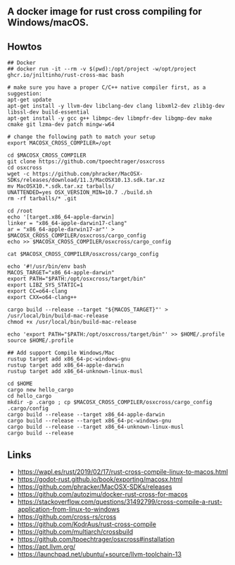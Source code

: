 ## A docker image for rust cross compiling for Windows/macOS.

## Howtos

```
## Docker
## docker run -it --rm -v $(pwd):/opt/project -w/opt/project ghcr.io/jniltinho/rust-cross-mac bash

# make sure you have a proper C/C++ native compiler first, as a suggestion:
apt-get update
apt-get install -y llvm-dev libclang-dev clang libxml2-dev zlib1g-dev libssl-dev build-essential
apt-get install -y gcc g++ libmpc-dev libmpfr-dev libgmp-dev make cmake git lzma-dev patch mingw-w64

# change the following path to match your setup
export MACOSX_CROSS_COMPILER=/opt

cd $MACOSX_CROSS_COMPILER
git clone https://github.com/tpoechtrager/osxcross
cd osxcross
wget -c https://github.com/phracker/MacOSX-SDKs/releases/download/11.3/MacOSX10.13.sdk.tar.xz
mv MacOSX10.*.sdk.tar.xz tarballs/
UNATTENDED=yes OSX_VERSION_MIN=10.7 ./build.sh
rm -rf tarballs/* .git

cd /root
echo '[target.x86_64-apple-darwin]
linker = "x86_64-apple-darwin17-clang"
ar = "x86_64-apple-darwin17-ar"' > $MACOSX_CROSS_COMPILER/osxcross/cargo_config
echo >> $MACOSX_CROSS_COMPILER/osxcross/cargo_config

cat $MACOSX_CROSS_COMPILER/osxcross/cargo_config

echo '#!/usr/bin/env bash
MACOS_TARGET="x86_64-apple-darwin"
export PATH="$PATH:/opt/osxcross/target/bin"
export LIBZ_SYS_STATIC=1
export CC=o64-clang
export CXX=o64-clang++

cargo build --release --target "${MACOS_TARGET}"' > /usr/local/bin/build-mac-release
chmod +x /usr/local/bin/build-mac-release

echo 'export PATH="$PATH:/opt/osxcross/target/bin"' >> $HOME/.profile
source $HOME/.profile

## Add support Compile Windows/Mac
rustup target add x86_64-pc-windows-gnu
rustup target add x86_64-apple-darwin
rustup target add x86_64-unknown-linux-musl

cd $HOME
cargo new hello_cargo
cd hello_cargo
mkdir -p .cargo ; cp $MACOSX_CROSS_COMPILER/osxcross/cargo_config .cargo/config
cargo build --release --target x86_64-apple-darwin
cargo build --release --target x86_64-pc-windows-gnu
cargo build --release --target x86_64-unknown-linux-musl
cargo build --release
```


## Links

- https://wapl.es/rust/2019/02/17/rust-cross-compile-linux-to-macos.html
- https://godot-rust.github.io/book/exporting/macosx.html
- https://github.com/phracker/MacOSX-SDKs/releases
- https://github.com/autozimu/docker-rust-cross-for-macos
- https://stackoverflow.com/questions/31492799/cross-compile-a-rust-application-from-linux-to-windows
- https://github.com/cross-rs/cross
- https://github.com/KodrAus/rust-cross-compile
- https://github.com/multiarch/crossbuild
- https://github.com/tpoechtrager/osxcross#installation
- https://apt.llvm.org/
- https://launchpad.net/ubuntu/+source/llvm-toolchain-13
